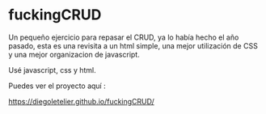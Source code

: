 # fuckingCRUD

Un pequeño ejercicio para repasar el CRUD, ya lo había hecho el año pasado, esta es una revisita a un html simple, una mejor utilización de CSS 
y una mejor organizacion de javascript. 

Usé javascript, css y html. 


Puedes ver el proyecto aquí :

https://diegoletelier.github.io/fuckingCRUD/
